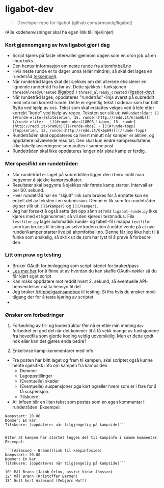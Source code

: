 # ligabot-dev
> Developer repo for ligabot (github.com/armandg/ligabot)

(Alle kodehenvisninger skal ha egen link til linje/linjer)

### Kort gjennomgang av hva ligabot gjør i dag
- Script kjøres på faste intervaller gjennom dagen som en cron job på en linux boks.
- Den henter informasjon om neste runde fra altomfotball.no
- Hvis neste runde er to dager unna (eller mindre), så skal det lages en rundetråd [(eksempel)](http://redd.it/6ram8b).
- Når rundetråd lages skal det sjekkes om det allerede eksisterer en lignende rundetråd fra før av. Dette sjekkes i funksjonen `threadAlreadyCreated` ([ligabot](https://github.com/armandg/ligabot/blob/master/ligabot-runde.py#L231-L242)) / `thread_already_created` ([ligabot-dev](https://github.com/armandg/ligabot-dev/blob/master/ligabot/posting.py#L119-L131)).
- Når rundetråd lages, oppdateres "rundetråd"-linja øverst på subreddit med info om korrekt runde. Dette er egentlig tekst i sidebar som har blitt flytta ved hjelp av css. Tekst som skal erstattes velges ved å lete etter korrekt "kode" ved hjelp av regex. Teksten ser slik ut:
```##Rundetråder: [](#runde-elite)[Eliteserien, 18. runde](http://redd.it/6ram8b)[](/runde-elite) - [](#runde-obos)[OBOS-ligaen, 18. runde](http://redd.it/6ram8c)[](/runde-obos) - [](#runde-topp)[Toppserien, 12. runde](http://redd.it/6k6p69)[](/runde-topp)```
- Rundetråden skal oppdateres ca hvert minutt når kamper er aktive, og oppdatere nåværende resultat. Den skal kun endre kampresultatene, ikke tabellplasseringene som puttes i samme post.
- Rundetråden skal ikke oppdateres lenger når siste kamp er ferdig.

### Mer spesifikt om rundetråder:
- Når rundetråd er laget på subredditen ligger den i bero inntil man begynner å sjekke kampresultater.
- Resultater skal begynne å sjekkes når første kamp starter. Intervall er per 60. sekund.
- Hver rundetråd har en "skjult" link som brukes for å erstatte kun en enkelt del av teksten i en submission. Denne er lik som for rundetråder og ser slik ut: `[](#kamper)` og `[](/kamper)`.
- Jeg har forsøkt å også sette det opp sånn at hvis `ligabot-runde.py` ikke kjøres med et liganummer, så vil den kjøres i testmodus. Fila `testfiler.py` lager  automatisk runde- og tabell-fil i mappa `testfiler` som kan brukes til testing av selve koden uten å måtte vente på at nye runder/kamper starter live på altomfotball.no. Denne får jeg ikke helt til å funke som ønskelig, så skrik ut de som har lyst til å prøve å forbedre den.

### Litt om praw og testing
- Bruker OAuth for innlogging som script istedet for bruker/pass
- [Les mer her](https://github.com/armandg/ligabot#oauth) for å finne ut av hvordan du kan skaffe OAuth-nøkler så du får kjørt eget script
- Kan maks oppdatere mot reddit hvert 2. sekund, så eventuelle API-henvendelser må ta hensyn til det
- Jeg bruker [/r/tippeligaensandbox](tippeligaensandbox.reddit.com) til testing. Si ifra hvis du ønsker mod-tilgang der for å teste kjøring av scriptet.
- 

### Ønsker om forbedringer
1. Forbedring av fil- og kodestruktur
Per nå er etter min mening `dev` forbedret en god del når det kommer til å få vekk mange av funksjonene fra hovedfila som gjorde koding veldig uoversiktlig. Men er dette godt nok eller kan det gjøres enda bedre?

2. Enkeltvise kamp-kommentarer med info
- Fra posten har blitt laget og fram til kampen, skal scriptet også kunne hente spesifikk info om kampen fra kampsiden:
  - Dommer
  - Lagoppstillinger
  - (Eventuelle) skader
  - (Eventuelle) suspensjoner pga kort og/eller hvem som er i fare for å få suspensjon.
  - Tilskuere
- All infoen blir en liten tekst som postes som en egen kommentar i rundetråden. Eksempel:

```[Aalesund - Brann](link til kampinfoside)
Kampstart: 20.00
Dommer: En kar
Tilskuere: [oppdateres når tilgjengelig på kampside]```


Etter at kampen har startet legges det til kampinfo i samme kommentar. Eksempel:

```[Aalesund - Brann](link til kampinfoside)
Kampstart: 20.00
Dommer: En kar
Tilskuere: [oppdateres når tilgjengelig på kampside]```

10' Mål Brann (Jakob Orlov, assist Vidar Jónsson)
12' Mål Brann (Kristoffer Barmen)
18' Gult kort Aalesund (Vebjørn Hoff)
```
